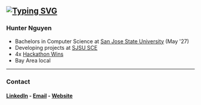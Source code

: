 ## [![Typing SVG](https://readme-typing-svg.demolab.com?font=Fira+Code&duration=4000&pause=800&color=3B7BF7&width=435&lines=%F0%9F%91%8B+Hi%2C+I'm+Hunter;%F0%9F%9B%A0%EF%B8%8F+I'm+a+Software+Engineer+;%F0%9F%A7%A0+I+love+learning+new+things)](https://git.io/typing-svg)

### Hunter Nguyen
- Bachelors in Computer Science at [San Jose State University](https://sjsu.edu) (May '27)
- Developing projects at [SJSU SCE](https://sce.sjsu.edu)
- 4x [Hackathon Wins](https://devpost.com/hunter-nguyen)
- Bay Area local

-----
### Contact
#### [LinkedIn](https://linkedin.com/in/hunterhnguyen) - [Email](mailto:hunter.nguyen@sjsu.edu) - [Website](https://hunternguyen.me) 
